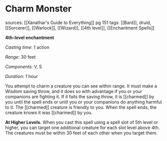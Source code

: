 # Charm Monster
sources: [[Xanathar's Guide to Everything]] pg 151
tags: [[Bard]], druid, [[Sorcerer]], [[Warlock]], [[Wizard]], [[4th level]], [[Enchantment Spells]]

**4th-level enchantment**

*Casting time*: 1 action

*Range*: 30 feet

*Components*: V, S

*Duration*: 1 hour

You attempt to charm a creature you can see within range. It must make a Wisdom saving throw, and it does so with advantage if you or your companions are fighting it. If it fails the saving throw, it is [[charmed]] by you until the spell ends or until you or your companions do anything harmful to it. The [[charmed]] creature is friendly to you. When the spell ends, the creature knows it was [[charmed]] by you. 

**At Higher Levels.** When you cast this spell using a spell slot of 5th level or higher, you can target one additional creature for each slot level above 4th. The creatures must be within 30 feet of each other when you target them.
